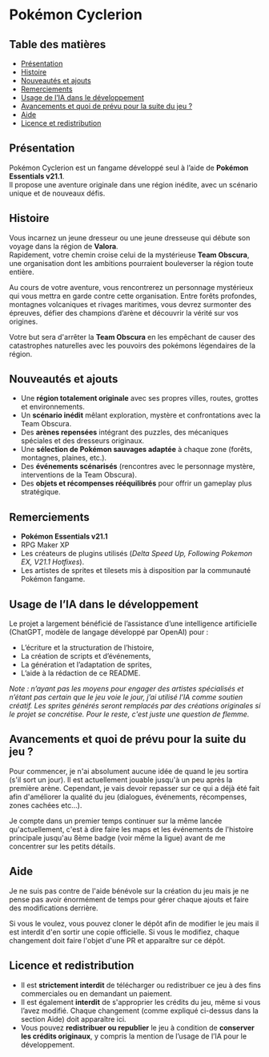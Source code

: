 # Pokémon Cyclerion

## Table des matières
- [Présentation](#présentation)
- [Histoire](#histoire)
- [Nouveautés et ajouts](#nouveautés-et-ajouts)
- [Remerciements](#remerciements)
- [Usage de l’IA dans le développement](#usage-de-lia-dans-le-développement)
- [Avancements et quoi de prévu pour la suite du jeu ?](#avancements-et-quoi-de-prévu-pour-la-suite-du-jeu-)
- [Aide](#aide)
- [Licence et redistribution](#licence-et-redistribution)

## Présentation

Pokémon Cyclerion est un fangame développé seul à l’aide de **Pokémon Essentials v21.1**.  
Il propose une aventure originale dans une région inédite, avec un scénario unique et de nouveaux défis.

## Histoire

Vous incarnez un jeune dresseur ou une jeune dresseuse qui débute son voyage dans la région de **Valora**.  
Rapidement, votre chemin croise celui de la mystérieuse **Team Obscura**, une organisation dont les ambitions pourraient bouleverser la région toute entière.  

Au cours de votre aventure, vous rencontrerez un personnage mystérieux qui vous mettra en garde contre cette organisation. 
Entre forêts profondes, montagnes volcaniques et rivages maritimes, vous devrez surmonter des épreuves, défier des champions d’arène et découvrir la vérité sur vos origines.  

Votre but sera d'arrêter la **Team Obscura** en les empêchant de causer des catastrophes naturelles avec les pouvoirs des pokémons légendaires de la région.

## Nouveautés et ajouts

- Une **région totalement originale** avec ses propres villes, routes, grottes et environnements.  
- Un **scénario inédit** mêlant exploration, mystère et confrontations avec la Team Obscura.  
- Des **arènes repensées** intégrant des puzzles, des mécaniques spéciales et des dresseurs originaux.  
- Une **sélection de Pokémon sauvages adaptée** à chaque zone (forêts, montagnes, plaines, etc.).  
- Des **événements scénarisés** (rencontres avec le personnage mystère, interventions de la Team Obscura).  
- Des **objets et récompenses rééquilibrés** pour offrir un gameplay plus stratégique.  

## Remerciements

- **Pokémon Essentials v21.1**  
- RPG Maker XP
- Les créateurs de plugins utilisés (*Delta Speed Up, Following Pokemon EX, V21.1 Hotfixes*).  
- Les artistes de sprites et tilesets mis à disposition par la communauté Pokémon fangame.  

## Usage de l’IA dans le développement

Le projet a largement bénéficié de l’assistance d’une intelligence artificielle (ChatGPT, modèle de langage développé par OpenAI) pour :  
- L’écriture et la structuration de l’histoire,  
- La création de scripts et d’événements,  
- La génération et l’adaptation de sprites,  
- L’aide à la rédaction de ce README.

*Note : n’ayant pas les moyens pour engager des artistes spécialisés et n’étant pas certain que le jeu voie le jour, j’ai utilisé l’IA comme soutien créatif. Les sprites générés seront remplacés par des créations originales si le projet se concrétise. Pour le reste, c'est juste une question de flemme.* 

## Avancements et quoi de prévu pour la suite du jeu ?

Pour commencer, je n'ai absolument aucune idée de quand le jeu sortira (s'il sort un jour). Il est actuellement jouable jusqu'à un peu après la première arène. Cependant, je vais devoir repasser sur ce qui a déjà été fait afin d'améliorer la qualité du jeu (dialogues, événements, récompenses, zones cachées etc...).

Je compte dans un premier temps continuer sur la même lancée qu'actuellement, c'est à dire faire les maps et les événements de l'histoire principale jusqu'au 8ème badge (voir même la ligue) avant de me concentrer sur les petits détails.

## Aide

Je ne suis pas contre de l'aide bénévole sur la création du jeu mais je ne pense pas avoir énormément de temps pour gérer chaque ajouts et faire des modifications derrière.

Si vous le voulez, vous pouvez cloner le dépôt afin de modifier le jeu mais il est interdit d'en sortir une copie officielle. Si vous le modifiez, chaque changement doit faire l'objet d'une PR et apparaître sur ce dépôt.

## Licence et redistribution

- Il est **strictement interdit** de télécharger ou redistribuer ce jeu à des fins commerciales ou en demandant un paiement.  
- Il est également **interdit** de s'approprier les crédits du jeu, même si vous l’avez modifié. Chaque changement (comme expliqué ci-dessus dans la section Aide) doit apparaître ici.
- Vous pouvez **redistribuer ou republier** le jeu à condition de **conserver les crédits originaux**, y compris la mention de l’usage de l’IA pour le développement. 


